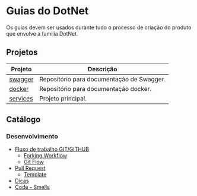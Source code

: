 # Guias do DotNet

Os guias devem ser usados durante tudo o processo de criação do produto que envolve a familia DotNet.

## Projetos

| Projeto | Descrição |
|-----------------|-----------|
| [swagger](https://github.com) | Repositório para documentação de Swagger.
| [docker](https://github.com) | Repositório para documentação docker.
| [services](https://github.com) |  Projeto principal.

## Catálogo

### Desenvolvimento

* [Fluxo de trabalho GIT/GITHUB](https://github.com/dotnet-guides/blob/master/documentation/dev-ops/)
  * [Forking Workflow](https://github.com/dotnet-guides/blob/master/documentation/dev-ops/wokrflow-fork.md)
  * [Git Flow](https://github.com/dotnet-guides/blob/master/documentation/dev-ops/wokrflow-git-flow.md)
* [Pull Request](https://github.com/dotnet-guides/blob/master/documentation/dev-ops/pullrequest.md)
  * [Template](https://github.com/dotnet-guides/blob/master/documentation/dev-ops/pullrequest-template.md)
* [Dicas](https://github.com/dotnet-guides/blob/master/documentation/dev-ops/git-tips.md)
* [Code - Smells](https://github.com/dotnet-guides/blob/master/documentation/dev-ops/code-smells.md)







